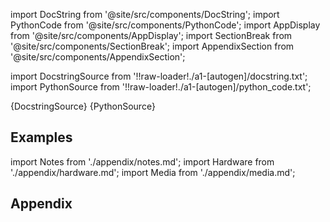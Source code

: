 
[//]: # (Custom component imports)

import DocString from '@site/src/components/DocString';
import PythonCode from '@site/src/components/PythonCode';
import AppDisplay from '@site/src/components/AppDisplay';
import SectionBreak from '@site/src/components/SectionBreak';
import AppendixSection from '@site/src/components/AppendixSection';

[//]: # (Docstring)

import DocstringSource from '!!raw-loader!./a1-[autogen]/docstring.txt';
import PythonSource from '!!raw-loader!./a1-[autogen]/python_code.txt';

<DocString>{DocstringSource}</DocString>
<PythonCode GLink='IO/ROBOTICS/ARMS/MECADEMIC/CONNECT/CONNECT.py'>{PythonSource}</PythonCode>

<SectionBreak />

    

[//]: # (Examples)

## Examples

<AppDisplay 
  GLink='IO/ROBOTICS/ARMS/MECADEMIC/CONNECT'
  nodeLabel='CONNECT'>
</AppDisplay>

<SectionBreak />

    

[//]: # (Appendix)

import Notes from './appendix/notes.md';
import Hardware from './appendix/hardware.md';
import Media from './appendix/media.md';

## Appendix

<AppendixSection index={0} folderPath='nodes/IO/ROBOTICS/ARMS/MECADEMIC/CONNECT/appendix/'><Notes /></AppendixSection>
<AppendixSection index={1} folderPath='nodes/IO/ROBOTICS/ARMS/MECADEMIC/CONNECT/appendix/'><Hardware /></AppendixSection>
<AppendixSection index={2} folderPath='nodes/IO/ROBOTICS/ARMS/MECADEMIC/CONNECT/appendix/'><Media /></AppendixSection>


